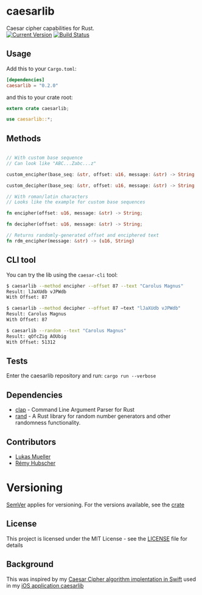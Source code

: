 # caesarlib

Caesar cipher capabilities for Rust.<br>
[![Current Version](http://meritbadge.herokuapp.com/caesarlib)](https://crates.io/crates/caesarlib)
[![Build Status](https://travis-ci.org/caesarlib/caesarlib.rs.svg)](https://travis-ci.org/caesarlib/caesarlib.rs)

## Usage

Add this to your `Cargo.toml`:

```toml
[dependencies]
caesarlib = "0.2.0"
```

and this to your crate root:

```rust
extern crate caesarlib;

use caesarlib::*;
```

## Methods

```rust

// With custom base sequence
// Can look like "ABC...Zabc...z"

custom_encipher(base_seq: &str, offset: u16, message: &str) -> String

custom_decipher(base_seq: &str, offset: u16, message: &str) -> String

// With roman/latin characters
// Looks like the example for custom base sequences

fn encipher(offset: u16, message: &str) -> String;

fn decipher(offset: u16, message: &str) -> String;

// Returns randomly-generated offset and enciphered text
fn rdm_encipher(message: &str) -> (u16, String)
```

## CLI tool

You can try the lib using the `caesar-cli` tool:

```sh
$ caesarlib --method encipher --offset 87 --text "Carolus Magnus"
Result: lJaXUdb vJPWdb
With Offset: 87

$ caesarlib --method decipher --offset 87 —text "lJaXUdb vJPWdb"
Result: Carolus Magnus
With Offset: 87

$ caesarlib --random --text "Carolus Magnus"
Result: qOfcZig AOUbig
With Offset: 51312
```

## Tests

Enter the caesarlib repository and run: `cargo run --verbose`

## Dependencies

* [clap](https://github.com/kbknapp/clap-rs) - Command Line Argument Parser for Rust
* [rand](https://github.com/rust-lang-nursery/rand) - A Rust library for random number generators and other randomness functionality.

## Contributors

* [Lukas Mueller](https://github.com/luki)
* [Rémy Hubscher](https://github.com/natim)

# Versioning

[SemVer](http://semver.org/) applies for versioning. For the versions available, see the [crate](https://crates.io/crates/caesarlib)

## License

This project is licensed under the MIT License - see the [LICENSE](LICENSE) file for details

## Background

This was inspired by my [Caesar Cipher algorithm
implentation in Swift](https://github.com/luki/CaesarCy/blob/master/Caesar/Algorithms.swift) used in my [iOS application caesarlib](https://github.com/luki/CaesarCy)

